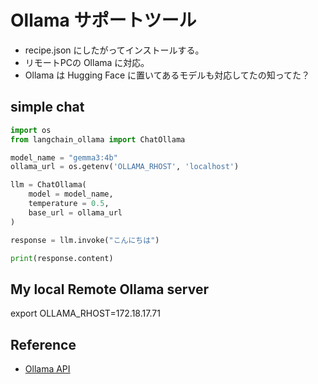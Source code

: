 # Ollama サポートツール

- recipe.json にしたがってインストールする。
- リモートPCの Ollama に対応。
- Ollama は Hugging Face に置いてあるモデルも対応してたの知ってた？

## simple chat

```python
import os
from langchain_ollama import ChatOllama

model_name = "gemma3:4b"
ollama_url = os.getenv('OLLAMA_RHOST', 'localhost')

llm = ChatOllama(
    model = model_name,
    temperature = 0.5,
    base_url = ollama_url
) 

response = llm.invoke("こんにちは")

print(response.content)

```

## My local Remote Ollama server

export OLLAMA_RHOST=172.18.17.71
 
 
## Reference

- [Ollama API](https://github.com/ollama/ollama/blob/main/docs/api.md)
